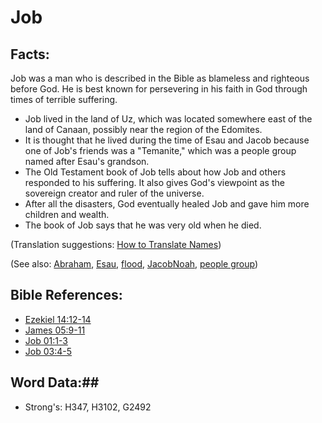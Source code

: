 # Job #

## Facts: ##

Job was a man who is described in the Bible as blameless and righteous before God. He is best known for persevering in his faith in God through times of terrible suffering.

* Job lived in the land of Uz, which was located somewhere east of the land of Canaan, possibly near the region of the Edomites.
* It is thought that he lived during the time of Esau and Jacob because one of Job's friends was a "Temanite," which was a people group named after Esau's grandson.
* The Old Testament book of Job tells about how Job and others responded to his suffering. It also gives God's viewpoint as the sovereign creator and ruler of the universe.
* After all the disasters, God eventually healed Job and gave him more children and wealth.
* The book of Job says that he was very old when he died.

(Translation suggestions: [How to Translate Names](rc://en/ta/man/translate/translate-names))

(See also: [Abraham](abraham.md), [Esau](esau.md), [flood](../other/flood.md), [Jacob](jacob.md)[Noah](noah.md), [people group](../other/peoplegroup.md))

## Bible References: ##

* [Ezekiel 14:12-14](rc://en/tn/help/ezk/14/12)
* [James 05:9-11](rc://en/tn/help/jas/05/09)
* [Job 01:1-3](rc://en/tn/help/job/01/01)
* [Job 03:4-5](rc://en/tn/help/job/03/04)

## Word Data:##

* Strong's: H347, H3102, G2492
